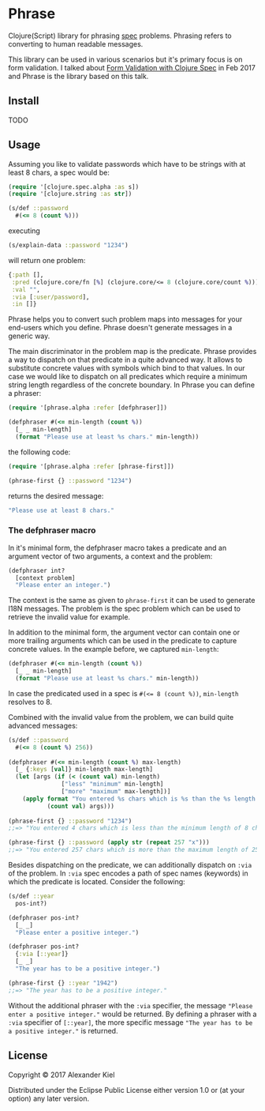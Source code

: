 # Phrase

Clojure(Script) library for phrasing [spec][2] problems. Phrasing refers to converting to human readable messages.

This library can be used in various scenarios but it's primary focus is on form validation. I talked about [Form Validation with Clojure Spec][1] in Feb 2017 and Phrase is the library based on this talk.

## Install

TODO

## Usage

Assuming you like to validate passwords which have to be strings with at least 8 chars, a spec would be:

```clojure
(require '[clojure.spec.alpha :as s])
(require '[clojure.string :as str])

(s/def ::password
  #(<= 8 (count %)))
```

executing

```clojure
(s/explain-data ::password "1234")
```

will return one problem:

```clojure
{:path [],
 :pred (clojure.core/fn [%] (clojure.core/<= 8 (clojure.core/count %))),
 :val "",
 :via [:user/password],
 :in []}
```

Phrase helps you to convert such problem maps into messages for your end-users which you define. Phrase doesn't generate messages in a generic way.

The main discriminator in the problem map is the predicate. Phrase provides a way to dispatch on that predicate in a quite advanced way. It allows to substitute concrete values with symbols which bind to that values. In our case we would like to dispatch on all predicates which require a minimum string length regardless of the concrete boundary. In Phrase you can define a phraser:

```clojure
(require '[phrase.alpha :refer [defphraser]])

(defphraser #(<= min-length (count %))
  [_ _ min-length]
  (format "Please use at least %s chars." min-length))
``` 

the following code:

```clojure
(require '[phrase.alpha :refer [phrase-first]])

(phrase-first {} ::password "1234")
```

returns the desired message:

```clojure
"Please use at least 8 chars."
```

### The defphraser macro

In it's minimal form, the defphraser macro takes a predicate and an argument vector of two arguments, a context and the problem:

```clojure
(defphraser int?
  [context problem]
  "Please enter an integer.")
``` 

The context is the same as given to `phrase-first` it can be used to generate I18N messages. The problem is the spec problem which can be used to retrieve the invalid value for example.

In addition to the minimal form, the argument vector can contain one or more trailing arguments which can be used in the predicate to capture concrete values. In the example before, we captured `min-length`:

```clojure
(defphraser #(<= min-length (count %))
  [_ _ min-length]
  (format "Please use at least %s chars." min-length))
``` 

In case the predicated used in a spec is `#(<= 8 (count %))`, `min-length` resolves to 8.

Combined with the invalid value from the problem, we can build quite advanced messages:

```clojure
(s/def ::password
  #(<= 8 (count %) 256))
  
(defphraser #(<= min-length (count %) max-length)
  [_ {:keys [val]} min-length max-length]
  (let [args (if (< (count val) min-length)
               ["less" "minimum" min-length]
               ["more" "maximum" max-length])]
    (apply format "You entered %s chars which is %s than the %s length of %s chars."
           (count val) args)))
           
(phrase-first {} ::password "1234")
;;=> "You entered 4 chars which is less than the minimum length of 8 chars."

(phrase-first {} ::password (apply str (repeat 257 "x"))) 
;;=> "You entered 257 chars which is more than the maximum length of 256 chars."          
``` 

Besides dispatching on the predicate, we can additionally dispatch on `:via` of the problem. In `:via` spec encodes a path of spec names (keywords) in which the predicate is located. Consider the following:

```clojure
(s/def ::year
  pos-int?)

(defphraser pos-int?
  [_ _]
  "Please enter a positive integer.")

(defphraser pos-int?
  {:via [::year]}
  [_ _]
  "The year has to be a positive integer.")

(phrase-first {} ::year "1942")
;;=> "The year has to be a positive integer."
```

Without the additional phraser with the `:via` specifier, the message `"Please enter a positive integer."` would be returned. By defining a phraser with a `:via` specifier of `[::year]`, the more specific message `"The year has to be a positive integer."` is returned.

## License

Copyright © 2017 Alexander Kiel

Distributed under the Eclipse Public License either version 1.0 or (at
your option) any later version.

[1]: <https://www.slideshare.net/alexanderkiel/form-validation-with-clojure-spec>
[2]: <https://clojure.org/about/spec>
